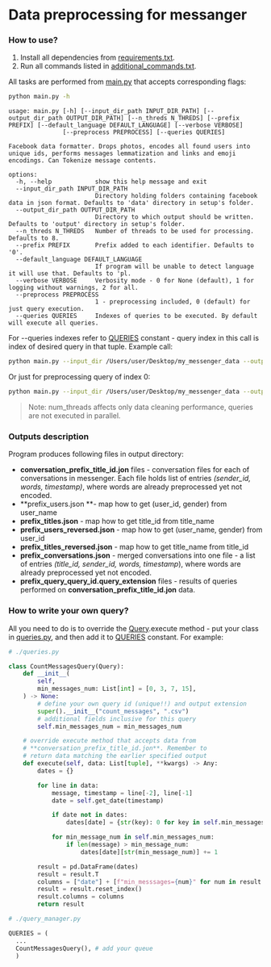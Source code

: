 # Data preprocessing for messanger

### How to use?

1. Install all dependencies from [requirements.txt](requirements.txt).
2. Run all commands listed in [additional_commands.txt](resources/additional_commands.txt).

All tasks are performed from [main.py](main.py) that accepts corresponding flags:

```bash
python main.py -h         
```

```
usage: main.py [-h] [--input_dir_path INPUT_DIR_PATH] [--output_dir_path OUTPUT_DIR_PATH] [--n_threds N_THREDS] [--prefix PREFIX] [--default_language DEFAULT_LANGUAGE] [--verbose VERBOSE]
               [--preprocess PREPROCESS] [--queries QUERIES]

Facebook data formatter. Drops photos, encodes all found users into unique ids, performs messages lemmatization and links and emoji encodings. Can Tokenize message contents.

options:
  -h, --help            show this help message and exit
  --input_dir_path INPUT_DIR_PATH
                        Directory holding folders containing facebook data in json format. Defaults to 'data' directory in setup's folder.
  --output_dir_path OUTPUT_DIR_PATH
                        Directory to which output should be written. Defaults to 'output' directory in setup's folder.
  --n_threds N_THREDS   Number of threads to be used for processing. Defaults to 8.
  --prefix PREFIX       Prefix added to each identifier. Defaults to '0'.
  --default_language DEFAULT_LANGUAGE
                        If program will be unable to detect language it will use that. Defaults to 'pl.
  --verbose VERBOSE     Verbosity mode - 0 for None (default), 1 for logging without warnings, 2 for all.
  --preprocess PREPROCESS
                        1 - preprocessing included, 0 (default) for just query execution.
  --queries QUERIES     Indexes of queries to be executed. By default will execute all queries.
```

For --queries indexes refer to [QUERIES](./query_manager.py) constant - query index in this call is index of desired query in that tuple.
Example call:
```bash
python main.py --input_dir /Users/user/Desktop/my_messenger_data --output_dir /Users/user/Desktop/results --n_threads 4 --prefix p --defalut_language en --verbose 1 --preprocess 1
```
Or just for preprocessing query of index 0:
```bash
python main.py --input_dir /Users/user/Desktop/my_messenger_data --output_dir /Users/user/Desktop/results --queries 0 
```

> Note: num_threads affects only data cleaning performance, queries are not executed in parallel.

### Outputs description

Program produces following files in output directory:
- **conversation_prefix_title_id.jon** files - conversation files for each of conversations in messenger. Each file holds list of entries *(sender_id, words, timestamp)*, where words are already preprocessed yet not encoded.
- **prefix_users.json **- map how to get (user_id, gender) from user_name
- **prefix_titles.json** - map how to get title_id from title_name
- **prefix_users_reversed.json** - map how to get (user_name, gender) from user_id
- **prefix_titles_reversed.json** - map how to get title_name from title_id
- **prefix_conversations.json** - merged conversations into one file - a list of entries *(title_id, sender_id, words, timestamp*), where words are already preprocessed yet not encoded.
- **prefix_query_query_id.query_extension** files - results of queries performed on **conversation_prefix_title_id.jon** data.

### How to write your own query?
All you need to do is to override the [Query](./helpers.py).execute method - put your class in [queries.py](./queries.py), and then add it to  [QUERIES](./query_manager.py) constant. For example:

```python
# ./queries.py

class CountMessagesQuery(Query):
    def __init__(
        self,
        min_messages_num: List[int] = [0, 3, 7, 15],
    ) -> None:
        # define your own query id (unique!!) and output extension
        super().__init__("count_messages", ".csv") 
        # additional fields inclusive for this query
        self.min_messages_num = min_messages_num

    # override execute method that accepts data from
    # **conversation_prefix_title_id.jon**. Remember to 
    # return data matching the earlier specified output
    def execute(self, data: List[tuple], **kwargs) -> Any:
        dates = {}

        for line in data:
            message, timestamp = line[-2], line[-1]
            date = self.get_date(timestamp)

            if date not in dates:
                dates[date] = {str(key): 0 for key in self.min_messages_num}

            for min_message_num in self.min_messages_num:
                if len(message) > min_message_num:
                    dates[date][str(min_message_num)] += 1

        result = pd.DataFrame(dates)
        result = result.T
        columns = ["date"] + [f"min_messsages={num}" for num in result.columns]
        result = result.reset_index()
        result.columns = columns
        return result
```

```python
# ./query_manager.py

QUERIES = (
  ...
  CountMessagesQuery(), # add your queue
  )
```